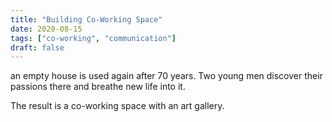 ```yaml
---
title: "Building Co-Working Space"
date: 2020-08-15
tags: ["co-working", "communication"]
draft: false
---
```


an empty house is used again after 70 years. 
Two young men discover their passions there and breathe new life into it.

The result is a co-working space with an art gallery.




